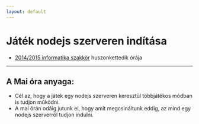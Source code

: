 ```yaml
---
layout: default
---
```

# Játék nodejs szerveren indítása

 - [2014/2015 informatika szakkör][szakkor_honlap] huszonkettedik órája

[szakkor_honlap]: http://rizsi.github.io/szakkor2014/index.html

--------

## A Mai óra anyaga:

 - Cél az, hogy a játék egy nodejs szerveren keresztül többjátékos módban is tudjon működni.
 - A mai órán odáig jutunk el, hogy amit megcsináltunk eddig, az mind egy nodejs szerverről tudjon indulni.


